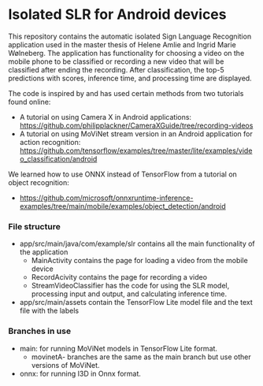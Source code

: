 # Isolated SLR for Android devices
This repository contains the automatic isolated Sign Language Recognition application used in the master thesis of Helene Amlie and Ingrid Marie Wølneberg.
The application has functionality for choosing a video on the mobile phone to be classified or recording a new video that will be classified after ending the recording.
After classification, the top-5 predictions with scores, inference time, and processing time are displayed.

The code is inspired by and has used certain methods from two tutorials found online:
* A tutorial on using Camera X in Android applications: https://github.com/philipplackner/CameraXGuide/tree/recording-videos
* A tutorial on using MoViNet stream version in an Android application for action recognition: https://github.com/tensorflow/examples/tree/master/lite/examples/video_classification/android

We learned how to use ONNX instead of TensorFlow from a tutorial on object recognition:
* https://github.com/microsoft/onnxruntime-inference-examples/tree/main/mobile/examples/object_detection/android

### File structure
* app/src/main/java/com/example/slr contains all the main functionality of the application
     * MainActivity contains the page for loading a video from the mobile device
     * RecordAcivity contains the page for recording a video
     * StreamVideoClassifier has the code for using the SLR model, processing input and output, and calculating inference time.
* app/src/main/assets contain the TensorFlow Lite model file and the text file with the labels

### Branches in use
* main: for running MoViNet models in TensorFlow Lite format.
  * movinetA- branches are the same as the main branch but use other versions of MoViNet.
* onnx: for running I3D in Onnx format.
